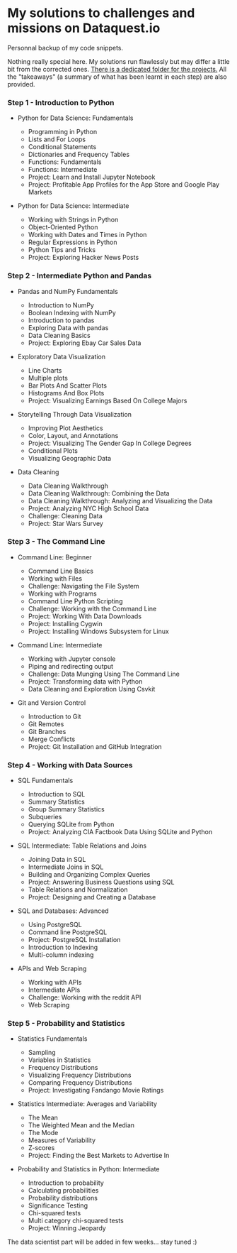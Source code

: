 # My solutions to challenges and missions on Dataquest.io
Personnal backup of my code snippets.

Nothing really special here. My solutions run flawlessly but may differ a little bit from the corrected ones.
[There is a dedicated folder for the projects.](https://github.com/obrunet/my-own-dataquest.io-codes/tree/master/Projects)
All the "takeaways" (a summary of what has been learnt in each step) are also provided.

### Step 1 - Introduction to Python

* Python for Data Science: Fundamentals
	* Programming in Python
	* Lists and For Loops
	* Conditional Statements
	* Dictionaries and Frequency Tables
	* Functions: Fundamentals
	* Functions: Intermediate
	* Project: Learn and Install Jupyter Notebook
	* Project: Profitable App Profiles for the App Store and Google Play Markets

* Python for Data Science: Intermediate
	* Working with Strings in Python
	* Object-Oriented Python
	* Working with Dates and Times in Python
	* Regular Expressions in Python
	* Python Tips and Tricks
	* Project: Exploring Hacker News Posts 

### Step 2 - Intermediate Python and Pandas

* Pandas and NumPy Fundamentals
	* Introduction to NumPy
	* Boolean Indexing with NumPy
	* Introduction to pandas
	* Exploring Data with pandas
	* Data Cleaning Basics
	* Project: Exploring Ebay Car Sales Data

* Exploratory Data Visualization
	* Line Charts
	* Multiple plots
	* Bar Plots And Scatter Plots
	* Histograms And Box Plots
	* Project: Visualizing Earnings Based On College Majors

* Storytelling Through Data Visualization
	* Improving Plot Aesthetics
	* Color, Layout, and Annotations
	* Project: Visualizing The Gender Gap In College Degrees
	* Conditional Plots
	* Visualizing Geographic Data

* Data Cleaning
	* Data Cleaning Walkthrough
	* Data Cleaning Walkthrough: Combining the Data
	* Data Cleaning Walkthrough: Analyzing and Visualizing the Data
	* Project: Analyzing NYC High School Data
	* Challenge: Cleaning Data
	* Project: Star Wars Survey 

### Step 3 - The Command Line

* Command Line: Beginner
	* Command Line Basics
	* Working with Files
	* Challenge: Navigating the File System
	* Working with Programs
	* Command Line Python Scripting
	* Challenge: Working with the Command Line
	* Project: Working With Data Downloads
	* Project: Installing Cygwin
	* Project: Installing Windows Subsystem for Linux

* Command Line: Intermediate
	* Working with Jupyter console
	* Piping and redirecting output
	* Challenge: Data Munging Using The Command Line
	* Project: Transforming data with Python
	* Data Cleaning and Exploration Using Csvkit

* Git and Version Control
	* Introduction to Git
	* Git Remotes
	* Git Branches
	* Merge Conflicts
	* Project: Git Installation and GitHub Integration

### Step 4 - Working with Data Sources

* SQL Fundamentals
	* Introduction to SQL
	* Summary Statistics
	* Group Summary Statistics
	* Subqueries
	* Querying SQLite from Python
	* Project: Analyzing CIA Factbook Data Using SQLite and Python

* SQL Intermediate: Table Relations and Joins
	* Joining Data in SQL
	* Intermediate Joins in SQL
	* Building and Organizing Complex Queries
	* Project: Answering Business Questions using SQL
	* Table Relations and Normalization
	* Project: Designing and Creating a Database

* SQL and Databases: Advanced
	* Using PostgreSQL
	* Command line PostgreSQL
	* Project: PostgreSQL Installation
	* Introduction to Indexing
	* Multi-column indexing

* APIs and Web Scraping
	* Working with APIs
	* Intermediate APIs
	* Challenge: Working with the reddit API
	* Web Scraping 

### Step 5 - Probability and Statistics

* Statistics Fundamentals
	* Sampling
	* Variables in Statistics
	* Frequency Distributions
	* Visualizing Frequency Distributions
	* Comparing Frequency Distributions
	* Project: Investigating Fandango Movie Ratings

* Statistics Intermediate: Averages and Variability
	* The Mean
	* The Weighted Mean and the Median
	* The Mode
	* Measures of Variability
	* Z-scores
	* Project: Finding the Best Markets to Advertise In

* Probability and Statistics in Python: Intermediate
	* Introduction to probability
	* Calculating probabilities
	* Probability distributions
	* Significance Testing
	* Chi-squared tests
	* Multi category chi-squared tests
	* Project: Winning Jeopardy 

The data scientist part will be added in few weeks... stay tuned :)

